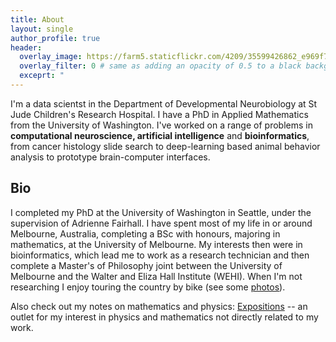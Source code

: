 ```yaml
---
title: About
layout: single
author_profile: true
header:
  overlay_image: https://farm5.staticflickr.com/4209/35599426862_e969f73b74_h_d.jpg
  overlay_filter: 0 # same as adding an opacity of 0.5 to a black background
  exceprt: "                                                                               "                                                          
---
```


I'm a data scientst in the Department of Developmental Neurobiology at St Jude Children's Research Hospital. I have a PhD in Applied Mathematics from the University of Washington. I've worked on a range of problems in **computational neuroscience, artificial intelligence** and **bioinformatics**, from cancer histology slide search to deep-learning based animal behavior analysis to prototype brain-computer interfaces. 

## Bio

I completed my PhD at the University of Washington in Seattle, under the supervision of Adrienne Fairhall. I have spent most of my life in or around Melbourne, Australia, completing a BSc with honours, majoring in mathematics, at the University of Melbourne. My interests then were in bioinformatics, which lead me to work as a research technician and then complete a Master's of Philosophy joint between the University of Melbourne and the Walter and Eliza Hall Institute (WEHI). When I'm not researching I enjoy touring the country by bike (see some [photos](https://www.flickr.com/people/149922637@N08/)). 

Also check out my notes on mathematics and physics: [Expositions](https://benlansdell.github.io/expositions/) -- an outlet for my interest in physics and mathematics not directly related to my work.
